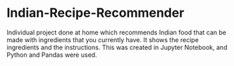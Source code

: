 # Indian-Recipe-Recommender
Individual project done at home which recommends Indian food that can be made with ingredients that you currently have. It shows the recipe ingredients and the instructions. This was created in Jupyter Notebook, and Python and Pandas were used.
